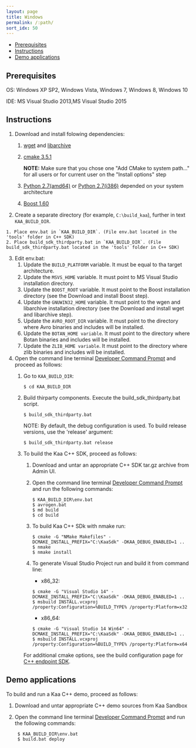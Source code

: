 ```yaml
---
layout: page
title: Windows
permalink: /:path/
sort_idx: 50
---
```

<!-- Start: Cross links helper -->
<!-- This header should be placed in all files that h
{% include variables.md %}
<!-- End:   Cross links helper -->

<!-- START doctoc generated TOC please keep comment here to allow auto update -->
<!-- DON'T EDIT THIS SECTION, INSTEAD RE-RUN doctoc TO UPDATE -->

- [Prerequisites](#prerequisites)
- [Instructions](#instructions)
- [Demo applications](#demo-applications)

<!-- END doctoc generated TOC please keep comment here to allow auto update -->


## Prerequisites

OS: Windows XP SP2, Windows Vista, Windows 7, Windows 8, Windows 10

IDE: MS Visual Studio 2013,MS Visual Studio 2015

## Instructions

1. Download and install folowing dependencies:
    1. [wget](http://downloads.sourceforge.net/gnuwin32/wget-1.11.4-1-setup.exe) and [libarchive](http://downloads.sourceforge.net/gnuwin32/libarchive-2.4.12-1-setup.exe)
    2. [cmake 3.5.1](https://cmake.org/files/v3.5/cmake-3.5.1-win32-x86.msi)

        **NOTE:** Make sure that you chose one  "Add CMake to system path..." for all users or for current user on the "Install options" step

    3. [Python 2.7(amd64)](https://www.python.org/ftp/python/2.7.9/python-2.7.9.amd64.msi) or [Python 2.7(i386)](https://www.python.org/ftp/python/2.7.9/python-2.7.9.msi) depended on your system architecture
    4. [Boost 1.60](https://sourceforge.net/projects/boost/files/boost-binaries/1.60.0/boost_1_60_0-msvc-14.0-32.exe/download)
2. Create a separate directory (for example, `C:\build_kaa`), further in text `KAA_BUILD_DIR`.
<!--     1. Download [Avro 1.8.0](http://archive.apache.org/dist/avro/avro-1.8.0/avro-src-1.8.0.tar.gz) and [Botan 1.11.28](https://github.com/randombit/botan/archive/1.11.28.tar.gz) -->
<!--     1. Place archives avro-src-1.7.5.tar.gz and Botan-1.11.28.tgz in KAA_BUILD_DIR. -->
    1. Place env.bat in `KAA_BUILD_DIR`. (File env.bat located in the 'tools' folder in C++ SDK)
    2. Place build_sdk_thirdparty.bat in `KAA_BUILD_DIR`. (File build_sdk_thirdparty.bat located in the 'tools' folder in C++ SDK)
3. Edit env.bat:
    1. Update the `BUILD_PLATFORM` variable. It must be equal to tha target architecture.
    2. Update the `MSVS_HOME` variable. It must point to MS Visual Studio installation directory.
    3. Update the `BOOST_ROOT` variable. It must point to the Boost installation directory (see the Download and install Boost step).
    4. Update the `GNUWIN32_HOME` variable. It must point to the wgen and libarchive installation directory (see the Download and install wget and libarchive step).
    5. Update the `AVRO_ROOT_DIR` variable. It must point to the directory where Avro binaries and includes will be installed.
    6. Update the `BOTAN_HOME variable`. It must point to the directory where Botan binaries and includes will be installed.
    7. Update the `ZLIB_HOME variable`. It must point to the directory where zlib binaries and includes will be installed.
4. Open the command line terminal [Developer Command Prompt](https://msdn.microsoft.com/en-us/en-en/library/ms229859(v=vs.110).aspx)
and proceed as follows:
    1. Go to `KAA_BUILD_DIR`:

       ~~~
       $ cd KAA_BUILD_DIR
       ~~~

    2. Build thirparty components. Execute the build_sdk_thirdparty.bat script.

       ~~~
       $ build_sdk_thirdparty.bat
       ~~~

       NOTE: By default, the debug configuration is used. To build release versions, use the 'release' argument:

       ~~~
       $ build_sdk_thirdparty.bat release
       ~~~

    3. To build the Kaa C++ SDK, proceed as follows:
        1. Download and untar an appropriate C++ SDK tar.gz archive from Admin UI.
        2. Open the command line terminal [Developer Command Prompt](https://msdn.microsoft.com/en-us/en-en/library/ms229859(v=vs.110).aspx)
        and run the following commands:

           ~~~
           $ KAA_BUILD_DIR\env.bat
           $ avrogen.bat
           $ md build
           $ cd build
           ~~~

        3. To build Kaa C++ SDk with nmake run:

           ~~~
           $ cmake -G "NMake Makefiles" -DCMAKE_INSTALL_PREFIX="C:\KaaSdk" -DKAA_DEBUG_ENABLED=1 ..
           $ nmake
           $ nmake install
           ~~~

        4. To generate Visual Studio Project run and build it from command line:
            * x86_32:

           ~~~
           $ cmake -G "Visual Studio 14" -DCMAKE_INSTALL_PREFIX="C:\KaaSdk" -DKAA_DEBUG_ENABLED=1 ..
           $ msbuild INSTALL.vcxproj /property:Configuration=%BUILD_TYPE% /property:Platform=x32
           ~~~

            * x86_64:

           ~~~
           $ cmake -G "Visual Studio 14 Win64" -DCMAKE_INSTALL_PREFIX="C:\KaaSdk" -DKAA_DEBUG_ENABLED=1 ..
           $ msbuild INSTALL.vcxproj /property:Configuration=%BUILD_TYPE% /property:Platform=x64
           ~~~


        For additional cmake options, see the build configuration page for
        [C++ endpoint SDK]({{root_url}}Programming-guide/Using-Kaa-endpoint-SDKs/SDK-integration-instructions/SDK-Linux/#configure-c-endpoint-sdk-1).

## Demo applications

To build and run a Kaa C++ demo, proceed as follows:

1. Download and untar appropriate C++ demo sources from Kaa Sandbox
2. Open the command line terminal [Developer Command Prompt](https://msdn.microsoft.com/en-us/en-en/library/ms229859(v=vs.110).aspx)
and run the following commands:

        $ KAA_BUILD_DIR\env.bat
        $ build.bat deploy
